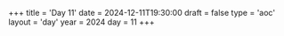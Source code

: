 +++
title = 'Day 11'
date = 2024-12-11T19:30:00
draft = false
type = 'aoc'
layout = 'day'
year = 2024
day = 11
+++
